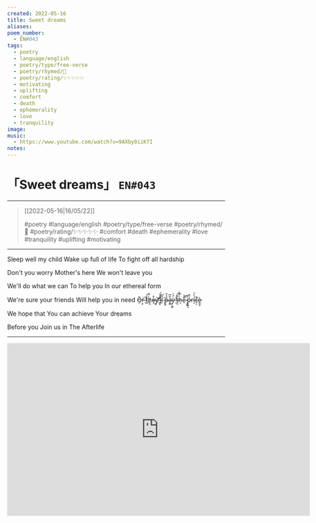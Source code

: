 ```yaml
---
created: 2022-05-16
title: Sweet dreams
aliases:
poem_number:
  - EN#043
tags:
  - poetry
  - language/english
  - poetry/type/free-verse
  - poetry/rhymed/🔴
  - poetry/rating/✨✨✨✨✨
  - motivating
  - uplifting
  - comfort
  - death
  - ephemerality
  - love
  - tranquility
image:
music:
  - https://www.youtube.com/watch?v=9AXby0iiKfI
notes:
---
```

# 「Sweet dreams」 `EN#043`

---

> [[2022-05-16|16/05/22]]
> 
> #poetry 
> #language/english 
> #poetry/type/free-verse
> #poetry/rhymed/🔴 
> #poetry/rating/✨✨✨✨✨ 
> #comfort #death #ephemerality #love #tranquility #uplifting #motivating  

---

Sleep well my child
Wake up full of life
To fight off all hardship

Don't you worry
Mother's here
We won't leave you

We'll do what we can
To help you
In our ethereal form

We're sure your friends
Will help you in need
<span class="zalgo">O̵̮͂ŗ̶̟͗ ̵̬͌͘t̷̰͗͐h̸̯̯̀̿ȩ̶̍̂y̸̛̪͝'̷̺͙͊̀͝l̵͍͒̄̈́l̵̩̎ ̷̩̑p̶̰̗̊̾̌a̴͙͇͛̋͆ÿ̷̥͉̻̈́̀ ̵̛̯̾́ṫ̶̹̱̐͠h̵͔̓̋͋e̶̜͋̚͝ ̷̞̯̬̍͒p̵̧͍͎͐̋̎rḯ̶̮̀̈́c̵̨͕͌ḙ̷͈̝̀</span>

We hope that
You can achieve
Your dreams

Before you
Join us in
The Afterlife

---

<iframe width="700" height="400" src="https://www.youtube-nocookie.com/embed/9AXby0iiKfI?si=C_OWz5h4wlYtIe0i" title="YouTube video player" frameborder="0" allow="accelerometer; autoplay; clipboard-write; encrypted-media; gyroscope; picture-in-picture; web-share" referrerpolicy="strict-origin-when-cross-origin" allowfullscreen></iframe>